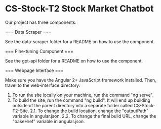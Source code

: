 # CS-Stock-T2 Stock Market Chatbot
Our project has three components:

=== Data Scraper ===

See the data-scraper folder for a README on how to use the component.


=== Fine-tuning Component ===


See the gpt-api folder for a README on how to use the component.


=== Webpage Interface ===

Make sure you have the Angular 2+ JavaScript framework installed. Then, travel to the web-interface directory.

1. To run the site locally on your machine, run the command "ng serve".
2. To build the site, run the command "ng build". It will end up building outside of the parent directory into a separate folder called CS-Stock-T2-Site. 
  2.1. To change the build location, change the "outputPath" variable in angular.json.
  2.2. To change the final build URL, change the "baseHref" variable in angular.json.
